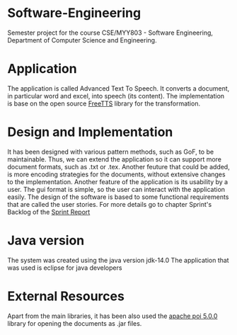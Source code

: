 # Software-Engineering

Semester project for the course CSE/MYY803 - Software Engineering, Department of Computer Science and Engineering.

# Application

The application is called Advanced Text To Speech. It converts a document, in particular word and excel, into speech (its content). The implementation is base on the open source [FreeTTS](https://freetts.sourceforge.io/) library for the transformation.

# Design and Implementation

It has been designed with various pattern methods, such as GoF, to be maintainable. Thus, we can extend the application so it can support more document formats, such as .txt or .tex. Another feuture that could be added, is more encoding strategies for the documents, without extensive changes to the implementation.
Another feature of the application is its usability by a user. The gui format is simple, so the user can interact with the application easily.
The design of the software is based to some functional requirements that are called the user stories. For more details go to chapter Sprint's Backlog of the [Sprint Report](https://github.com/GeoKrom/Software-Engineering-course/blob/main/SprintReport.pdf)

# Java version
The system was created using the java version jdk-14.0
The application that was used is eclipse for java developers

# External Resources
Apart from the main libraries, it has been also used the [apache poi 5.0.0](https://poi.apache.org/) library for opening the documents as .jar files.
